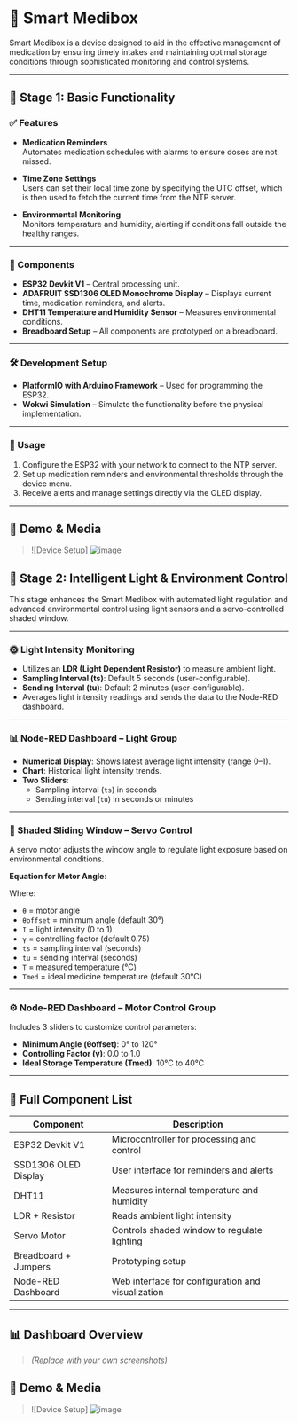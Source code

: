 # 💊 Smart Medibox

Smart Medibox is a device designed to aid in the effective management of medication by ensuring timely intakes and maintaining optimal storage conditions through sophisticated monitoring and control systems.

---

## 🚦 Stage 1: Basic Functionality

### ✅ Features

- **Medication Reminders**  
  Automates medication schedules with alarms to ensure doses are not missed.

- **Time Zone Settings**  
  Users can set their local time zone by specifying the UTC offset, which is then used to fetch the current time from the NTP server.

- **Environmental Monitoring**  
  Monitors temperature and humidity, alerting if conditions fall outside the healthy ranges.

---

### 🔩 Components

- **ESP32 Devkit V1** – Central processing unit.
- **ADAFRUIT SSD1306 OLED Monochrome Display** – Displays current time, medication reminders, and alerts.
- **DHT11 Temperature and Humidity Sensor** – Measures environmental conditions.
- **Breadboard Setup** – All components are prototyped on a breadboard.

---

### 🛠️ Development Setup

- **PlatformIO with Arduino Framework** – Used for programming the ESP32.
- **Wokwi Simulation** – Simulate the functionality before the physical implementation.

---

### 🚀 Usage

1. Configure the ESP32 with your network to connect to the NTP server.
2. Set up medication reminders and environmental thresholds through the device menu.
3. Receive alerts and manage settings directly via the OLED display.

---
## 📸 Demo & Media

> ![Device Setup] ![image](https://github.com/user-attachments/assets/665347aa-9352-4441-90d6-ec289cd675a5)


## 🌟 Stage 2: Intelligent Light & Environment Control

This stage enhances the Smart Medibox with automated light regulation and advanced environmental control using light sensors and a servo-controlled shaded window.

---

### 🌞 Light Intensity Monitoring

- Utilizes an **LDR (Light Dependent Resistor)** to measure ambient light.
- **Sampling Interval (ts)**: Default 5 seconds (user-configurable).
- **Sending Interval (tu)**: Default 2 minutes (user-configurable).
- Averages light intensity readings and sends the data to the Node-RED dashboard.

---

### 📊 Node-RED Dashboard – Light Group

- **Numerical Display**: Shows latest average light intensity (range 0–1).
- **Chart**: Historical light intensity trends.
- **Two Sliders**:
  - Sampling interval (`ts`) in seconds
  - Sending interval (`tu`) in seconds or minutes

---

### 🤖 Shaded Sliding Window – Servo Control

A servo motor adjusts the window angle to regulate light exposure based on environmental conditions.

**Equation for Motor Angle**:


Where:

- `θ` = motor angle  
- `θoffset` = minimum angle (default 30°)  
- `I` = light intensity (0 to 1)  
- `γ` = controlling factor (default 0.75)  
- `ts` = sampling interval (seconds)  
- `tu` = sending interval (seconds)  
- `T` = measured temperature (°C)  
- `Tmed` = ideal medicine temperature (default 30°C)

---

### ⚙️ Node-RED Dashboard – Motor Control Group

Includes 3 sliders to customize control parameters:

- **Minimum Angle (θoffset)**: 0° to 120°
- **Controlling Factor (γ)**: 0.0 to 1.0
- **Ideal Storage Temperature (Tmed)**: 10°C to 40°C

---

## 🔩 Full Component List

| Component                     | Description                                      |
|------------------------------|--------------------------------------------------|
| ESP32 Devkit V1              | Microcontroller for processing and control       |
| SSD1306 OLED Display         | User interface for reminders and alerts          |
| DHT11                        | Measures internal temperature and humidity       |
| LDR + Resistor               | Reads ambient light intensity                    |
| Servo Motor                  | Controls shaded window to regulate lighting      |
| Breadboard + Jumpers         | Prototyping setup                                |
| Node-RED Dashboard           | Web interface for configuration and visualization|

---

## 📊 Dashboard Overview

> *(Replace with your own screenshots)*  


## 📸 Demo & Media

> ![Device Setup] ![image](https://github.com/user-attachments/assets/e12bbdf4-674d-4b08-b1b8-d304eecc83c4)



